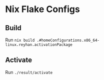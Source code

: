 # Nix Flake Configs

## Build
Run `nix build .#homeConfigurations.x86_64-linux.reyhan.activationPackage`

## Activate
Run `./result/activate`
